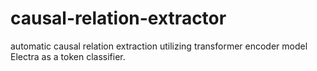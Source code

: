 # causal-relation-extractor

automatic causal relation extraction utilizing transformer encoder model Electra as a token classifier.
